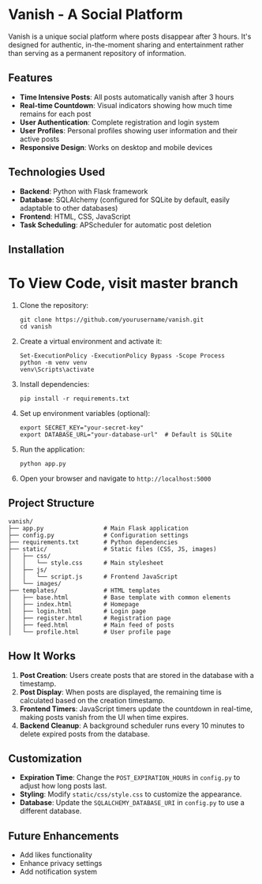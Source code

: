 # Vanish - A Social Platform

Vanish is a unique social platform where posts disappear after 3 hours. It's designed for authentic, in-the-moment sharing and entertainment rather than serving as a permanent repository of information.

## Features

- **Time Intensive Posts**: All posts automatically vanish after 3 hours
- **Real-time Countdown**: Visual indicators showing how much time remains for each post
- **User Authentication**: Complete registration and login system
- **User Profiles**: Personal profiles showing user information and their active posts
- **Responsive Design**: Works on desktop and mobile devices

## Technologies Used

- **Backend**: Python with Flask framework
- **Database**: SQLAlchemy (configured for SQLite by default, easily adaptable to other databases)
- **Frontend**: HTML, CSS, JavaScript
- **Task Scheduling**: APScheduler for automatic post deletion

## Installation
# To View Code, visit master branch

1. Clone the repository:
   ```
   git clone https://github.com/yourusername/vanish.git
   cd vanish
   ```

2. Create a virtual environment and activate it:
   ```
   Set-ExecutionPolicy -ExecutionPolicy Bypass -Scope Process
   python -m venv venv
   venv\Scripts\activate
   ```

3. Install dependencies:
   ```
   pip install -r requirements.txt
   ```

4. Set up environment variables (optional):
   ```
   export SECRET_KEY="your-secret-key"
   export DATABASE_URL="your-database-url"  # Default is SQLite
   ```

6. Run the application:
   ```
   python app.py
   ```

7. Open your browser and navigate to `http://localhost:5000`

## Project Structure

```
vanish/
├── app.py                 # Main Flask application
├── config.py              # Configuration settings
├── requirements.txt       # Python dependencies
├── static/                # Static files (CSS, JS, images)
│   ├── css/
│   │   └── style.css      # Main stylesheet
│   ├── js/
│   │   └── script.js      # Frontend JavaScript
│   └── images/
├── templates/             # HTML templates
│   ├── base.html          # Base template with common elements
│   ├── index.html         # Homepage
│   ├── login.html         # Login page
│   ├── register.html      # Registration page
│   ├── feed.html          # Main feed of posts
│   └── profile.html       # User profile page
```

## How It Works

1. **Post Creation**: Users create posts that are stored in the database with a timestamp.
2. **Post Display**: When posts are displayed, the remaining time is calculated based on the creation timestamp.
3. **Frontend Timers**: JavaScript timers update the countdown in real-time, making posts vanish from the UI when time expires.
4. **Backend Cleanup**: A background scheduler runs every 10 minutes to delete expired posts from the database.

## Customization

- **Expiration Time**: Change the `POST_EXPIRATION_HOURS` in `config.py` to adjust how long posts last.
- **Styling**: Modify `static/css/style.css` to customize the appearance.
- **Database**: Update the `SQLALCHEMY_DATABASE_URI` in `config.py` to use a different database.

## Future Enhancements

- Add likes functionality
- Enhance privacy settings
- Add notification system

